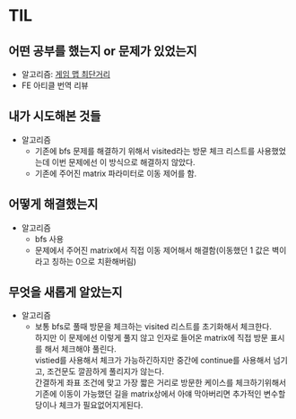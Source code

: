 # TIL 

## 어떤 공부를 했는지 or 문제가 있었는지
  - 알고리즘: [게임 맵 최단거리](https://github.com/Tap-Kim/algorithm-history/blob/main/programmers/게임-맵-최단거리.md)
  - FE 아티클 번역 리뷰

## 내가 시도해본 것들
  - 알고리즘
    - 기존에 bfs 문제를 해결하기 위해서 visited라는 방문 체크 리스트를 사용했었는데 이번 문제에선 이 방식으로 해결하지 않았다.
    - 기존에 주어진 matrix 파라미터로 이동 제어를 함.

## 어떻게 해결했는지
  - 알고리즘
    - bfs 사용
    - 문제에서 주어진 matrix에서 직접 이동 제어해서 해결함(이동했던 1 값은 벽이라고 칭하는 0으로 치환해버림)

## 무엇을 새롭게 알았는지
  - 알고리즘
    - 보통 bfs로 풀때 방문을 체크하는 visited 리스트를 초기화해서 체크한다. <br/>
      하지만 이 문제에선 이렇게 풀지 않고 인자로 들어온 matrix에 직접 방문 표시를 해서 체크해야 풀린다.<br/>
      vistied를 사용해서 체크가 가능하긴하지만 중간에 continue를 사용해서 넘기고, 조건문도 깔끔하게 풀리지가 않는다.<br/>
      간결하게 좌표 조건에 맞고 가장 짧은 거리로 방문한 케이스를 체크하기위해서 기존에 이동이 가능했던 길을 matrix상에서 아얘 막아버리면 추가적인 변수할당이나 체크가 필요없어지게된다. 
